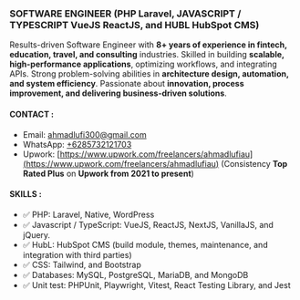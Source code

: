 ### SOFTWARE ENGINEER (PHP Laravel, JAVASCRIPT / TYPESCRIPT VueJS ReactJS, and HUBL HubSpot CMS)

Results-driven Software Engineer with **8+ years of experience in fintech, education, travel, and consulting** industries. Skilled in building **scalable, high-performance applications**, optimizing workflows, and integrating APIs. Strong problem-solving abilities in **architecture design, automation, and system efficiency**. Passionate about **innovation, process improvement, and delivering business-driven solutions**.

#### CONTACT :
- Email: [ahmadlufi300@gmail.com](mailto:ahmadlufi300@gmail.com)
- WhatsApp: [+6285732121703](https://wa.me/+6285732121703)
- Upwork: [https://www.upwork.com/freelancers/ahmadlufiau](https://www.upwork.com/freelancers/ahmadlufiau) (Consistency **Top Rated Plus** on **Upwork from 2021 to present**)

#### SKILLS :
- ✅ PHP: Laravel, Native, WordPress
- ✅ Javascript / TypeScript: VueJS, ReactJS, NextJS, VanillaJS, and jQuery.
- ✅ HubL: HubSpot CMS (build module, themes, maintenance, and integration with third parties)
- ✅ CSS: Tailwind, and Bootstrap
- ✅ Databases: MySQL, PostgreSQL, MariaDB, and MongoDB
- ✅ Unit test: PHPUnit, Playwright, Vitest, React Testing Library, and Jest

<!--#### Last 7 Days Activity :-->


<!--
**ahmadlufiau/ahmadlufiau** is a ✨ _special_ ✨ repository because its `README.md` (this file) appears on your GitHub profile.

Here are some ideas to get you started:

- 🔭 I’m currently working on ...
- 🌱 I’m currently learning ...
- 👯 I’m looking to collaborate on ...
- 🤔 I’m looking for help with ...
- 💬 Ask me about ...
- 📫 How to reach me: ...
- 😄 Pronouns: ...
- ⚡ Fun fact: ...
-->
